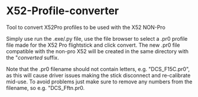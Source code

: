 # X52-Profile-converter
Tool to convert X52Pro profiles to be used with the X52 NON-Pro

Simply use run the .exe/.py file, use the file browser to select a .pr0 profile file made for the X52 Pro flightstick and click convert.
The new .pr0 file compatible with the non-pro X52 will be created in the same directory with the "_converted_ suffix.

Note that the .pr0 filename should not contain letters, e.g. "DCS_F15C.pr0", as this will cause driver issues making the stick disconnect and re-calibrate mid-use.
To avoid problems just make sure to remove any numbers from the filename, so e.g. "DCS_Fftn.pr0.
